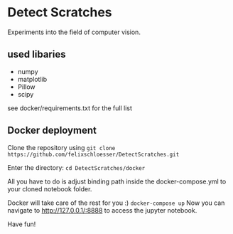 # Detect Scratches
Experiments into the field of computer vision.

## used libaries
* numpy
* matplotlib
* Pillow
* scipy

see docker/requirements.txt for the full list


## Docker deployment
Clone the repository using
`git clone https://github.com/felixschloesser/DetectScratches.git`

Enter the directory: `cd DetectScratches/docker`

All you have to do is adjust binding path inside the docker-compose.yml to your cloned notebook folder.

Docker will take care of the rest for you :)
`docker-compose up`
Now you can navigate to http://127.0.0.1/:8888 to access the jupyter notebook.

Have fun!
